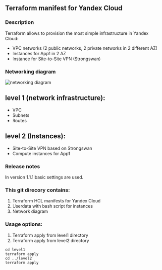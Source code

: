 ## Terraform manifest for Yandex Cloud

### Description
Terraform allows to provision the most simple infrastructure in Yandex Cloud:
- VPC networks (2 public networks, 2 private networks in 2 different AZ)
- Instances for App1 in 2 AZ
- Instance for Site-to-Site VPN (Strongswan)

### Networking diagram
![networking diagram](networking.jpg)

## level 1 (network infrastructure):
- VPC
- Subnets
- Routes

## level 2 (Instances):
- Site-to-Site VPN based on Strongswan
- Compute instances for App1

### Release notes
In version 1.1.1 basic settings are used.

### This git direcory contains:
1. Terraform HCL manifests for Yandex Cloud
2. Userdata with bash script for instances
3. Network diagram

### Usage options:
1. Terraform apply from level1 directory
2. Terraform apply from level2 directory
```
cd level1
terraform apply
cd ../level2
terraform apply
```